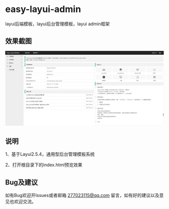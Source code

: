 # easy-layui-admin
layui后端模板，layui后台管理模板，layui admin框架


## 效果截图

![alt text](/images/screenshots.jpg "网站截图")


## 说明

1、基于Layui2.5.4，通用型后台管理模板系统

2、打开根目录下的index.html预览效果


## Bug及建议

如有Bug欢迎开Issues或者邮箱 277023115@qq.com 留言，如有好的建议以及意见也欢迎交流。

